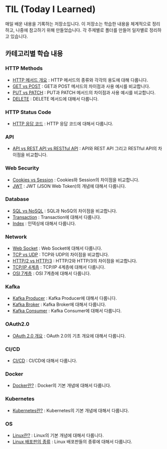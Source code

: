 # TIL (Today I Learned)

매일 배운 내용을 기록하는 저장소입니다. 이 저장소는 학습한 내용을 체계적으로 정리하고, 나중에 참고하기 위해 만들었습니다. 각 주제별로 폴더를 만들어 일자별로 정리하고 있습니다.

## 카테고리별 학습 내용

### HTTP Methods
- [HTTP 메서드 개요](http-methods/2024-05-15-http-methods.md) : HTTP 메서드의 종류와 각각의 용도에 대해 다룹니다.
- [GET vs POST](http-methods/2024-05-15-get-vs-post.md) : GET과 POST 메서드의 차이점과 사용 예시를 비교합니다.
- [PUT vs PATCH](http-methods/2024-05-15-patch-vs-put.md) : PUT과 PATCH 메서드의 차이점과 사용 예시를 비교합니다.
- [DELETE](http-methods/2024-05-20-delete-methods.md) : DELETE 메서드에 대해서 다룹니다.

### HTTP Status Code
- [HTTP 응답 코드](http-status-code/2024-05-16-http-status-codes.md) : HTTP 응답 코드에 대해서 다룹니다.

### API
- [API vs REST API vs RESTful API](api/2024-05-17-api-vs-restful%20api.md) : API와 REST API 그리고 RESTful API의 차이점을 비교합니다.

### Web Security
- [Cookies vs Session](web-security/2024-05-18-cookies-vs-session.md) : Cookies와 Session의 차이점을 비교합니다.
- [JWT](web-security/2024-06-09-jwt.md) : JWT (JSON Web Token)의 개념에 대해서 다룹니다.

### Database
- [SQL vs NoSQL](database/2024-05-19-sql-vs-nosql.md) : SQL과 NoSQ의 차이점을 비교합니다.
- [Transaction](database/2024-05-22-transaction.md) : Transaction에 대해서 다룹니다.
- [Index](database/2024-05-23-index.md) : 인덱싱에 대해서 다룹니다.

### Network
- [Web Socket](network-protocols/2024-05-25-web-socket.md) : Web Socket에 대해서 다룹니다.
- [TCP vs UDP](network-protocols/2024-05-29-tcp-vs-udp.md) : TCP와 UDP의 차이점을 비교합니다.
- [HTTP/2 vs HTTP/3](network-protocols/2024-05-30-http-2-vs-http-3.md) : HTTP/2와 HTTP/3의 차이점을 비교합니다.
- [TCP/IP 4계층](network-protocols/2024-05-31-tcp-ip-4-layer.md) : TCP/IP 4계층에 대해서 다룹니다.
- [OSI 7계층](network-protocols/2024-06-01-osi-7-layer.md) : OSI 7계층에 대해서 다룹니다.

### Kafka
- [Kafka Producer](kafka/2024-05-26-kafka-producer.md) : Kafka Producer에 대해서 다룹니다.
- [Kafka Broker](kafka/2024-05-27-kafka-broker.md) : Kafka Broker에 대해서 다룹니다.
- [Kafka Consumer](kafka/2024-05-28-kafka-consumer.md_) : Kafka Consumer에 대해서 다룹니다.

### OAuth2.0
- [OAuth 2.0 개요](oauth2.0/2024-06-02-overview.md) : OAuth 2.0의 기초 개요에 대해서 다룹니다.

### CI/CD
- [CI/CD](ci-cd/2024-06-03-ci-cd.md) : CI/CD에 대해서 다룹니다.

### Docker
- [Docker란?](docker/2024-06-04-docker.md) : Docker의 기본 개념에 대해서 다룹니다.

### Kubernetes
- [Kubernetes란?](Kubernetes/2024-06-05-kubernetes.md) : Kubernetes의 기본 개념에 대해서 다룹니다.

### OS
- [Linux란?](os/2024-06-06-linux.md) : Linux의 기본 개념에 대해서 다룹니다.
- [Linux 배포판의 종류](os/2024-06-07-linux-distributions.md) : Linux 배포판들의 종류에 대해서 다룹니다.
